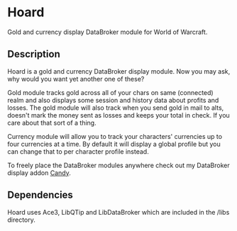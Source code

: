 # Hoard
Gold and currency display DataBroker module for World of Warcraft.

## Description
Hoard is a gold and currency DataBroker display module. Now you may ask, why would you want yet another one of these?

Gold module tracks gold across all of your chars on same (connected) realm and also displays some session and history data about profits and losses. The gold module will also track when you send gold in mail to alts, doesn't mark the money sent as losses and keeps your total in check. If you care about that sort of a thing.

Currency module will allow you to track your characters' currencies up to four currencies at a time. By default it will display a global profile but you can change that to per character profile instead.

To freely place the DataBroker modules anywhere check out my DataBroker display addon [Candy](http://www.curse.com/addons/wow/candy).

## Dependencies
Hoard uses Ace3, LibQTip and LibDataBroker which are included in the /libs directory.
